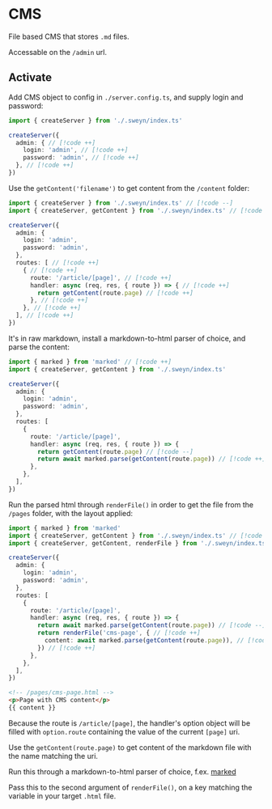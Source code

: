 # CMS

File based CMS that stores `.md` files.

Accessable on the `/admin` url.

## Activate

Add CMS object to config in `./server.config.ts`, and supply login and password:

```ts
import { createServer } from './.sweyn/index.ts'

createServer({
  admin: { // [!code ++]
    login: 'admin', // [!code ++]
    password: 'admin', // [!code ++]
  }, // [!code ++]
})
```

Use the `getContent('filename')` to get content from the `/content` folder:

```ts
import { createServer } from './.sweyn/index.ts' // [!code --]
import { createServer, getContent } from './.sweyn/index.ts' // [!code ++]

createServer({
  admin: {
    login: 'admin',
    password: 'admin',
  },
  routes: [ // [!code ++]
    { // [!code ++]
      route: '/article/[page]', // [!code ++]
      handler: async (req, res, { route }) => { // [!code ++]
        return getContent(route.page) // [!code ++]
      }, // [!code ++]
    }, // [!code ++]
  ], // [!code ++]
})
```

It's in raw markdown, install a markdown-to-html parser of choice, and parse the content:

```ts
import { marked } from 'marked' // [!code ++]
import { createServer, getContent } from './.sweyn/index.ts'

createServer({
  admin: {
    login: 'admin',
    password: 'admin',
  },
  routes: [
    {
      route: '/article/[page]',
      handler: async (req, res, { route }) => {
        return getContent(route.page) // [!code --]
        return await marked.parse(getContent(route.page)) // [!code ++]
      },
    },
  ],
})
```

Run the parsed html through `renderFile()` in order to get the file from the `/pages` folder, with the layout applied:

```ts
import { marked } from 'marked'
import { createServer, getContent } from './.sweyn/index.ts' // [!code --]
import { createServer, getContent, renderFile } from './.sweyn/index.ts' // [!code ++]

createServer({
  admin: {
    login: 'admin',
    password: 'admin',
  },
  routes: [
    {
      route: '/article/[page]',
      handler: async (req, res, { route }) => {
        return await marked.parse(getContent(route.page)) // [!code --]
        return renderFile('cms-page', { // [!code ++]
          content: await marked.parse(getContent(route.page)), // [!code ++]
        }) // [!code ++]
      },
    },
  ],
})
```

```html
<!-- /pages/cms-page.html -->
<p>Page with CMS content</p>
{{ content }}
```

Because the route is `/article/[page]`, the handler's option object will be filled with `option.route` containing the value of the current `[page]` uri.

Use the `getContent(route.page)` to get content of the markdown file with the name matching the uri.

Run this through a markdown-to-html parser of choice, f.ex. [marked](https://marked.js.org/)

Pass this to the second argument of `renderFile()`, on a key matching the variable in your target `.html` file.
